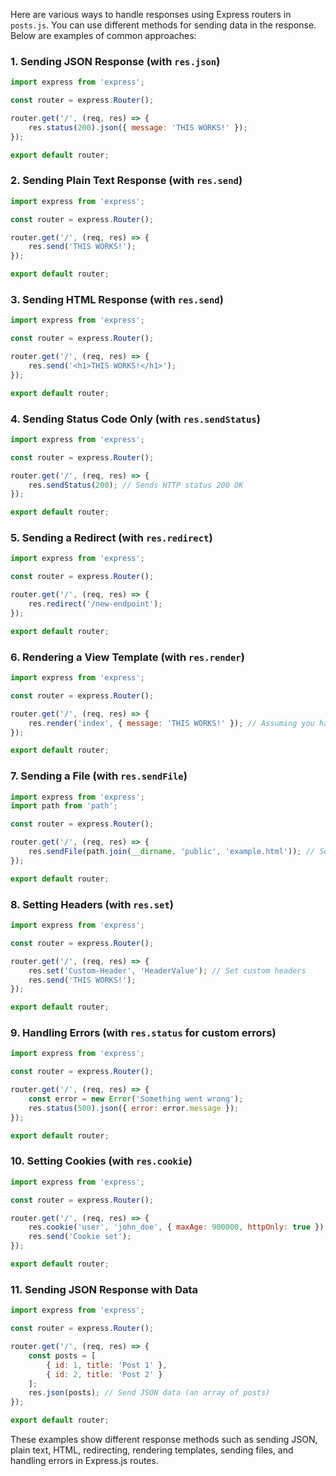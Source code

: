 Here are various ways to handle responses using Express routers in `posts.js`. You can use different methods for sending data in the response. Below are examples of common approaches:

### 1. **Sending JSON Response (with `res.json`)**
```javascript
import express from 'express';

const router = express.Router();

router.get('/', (req, res) => {
    res.status(200).json({ message: 'THIS WORKS!' });
});

export default router;
```

### 2. **Sending Plain Text Response (with `res.send`)**
```javascript
import express from 'express';

const router = express.Router();

router.get('/', (req, res) => {
    res.send('THIS WORKS!');
});

export default router;
```

### 3. **Sending HTML Response (with `res.send`)**
```javascript
import express from 'express';

const router = express.Router();

router.get('/', (req, res) => {
    res.send('<h1>THIS WORKS!</h1>');
});

export default router;
```

### 4. **Sending Status Code Only (with `res.sendStatus`)**
```javascript
import express from 'express';

const router = express.Router();

router.get('/', (req, res) => {
    res.sendStatus(200); // Sends HTTP status 200 OK
});

export default router;
```

### 5. **Sending a Redirect (with `res.redirect`)**
```javascript
import express from 'express';

const router = express.Router();

router.get('/', (req, res) => {
    res.redirect('/new-endpoint');
});

export default router;
```

### 6. **Rendering a View Template (with `res.render`)**
```javascript
import express from 'express';

const router = express.Router();

router.get('/', (req, res) => {
    res.render('index', { message: 'THIS WORKS!' }); // Assuming you have a view engine set up
});

export default router;
```

### 7. **Sending a File (with `res.sendFile`)**
```javascript
import express from 'express';
import path from 'path';

const router = express.Router();

router.get('/', (req, res) => {
    res.sendFile(path.join(__dirname, 'public', 'example.html')); // Send an HTML file from public folder
});

export default router;
```

### 8. **Setting Headers (with `res.set`)**
```javascript
import express from 'express';

const router = express.Router();

router.get('/', (req, res) => {
    res.set('Custom-Header', 'HeaderValue'); // Set custom headers
    res.send('THIS WORKS!');
});

export default router;
```

### 9. **Handling Errors (with `res.status` for custom errors)**
```javascript
import express from 'express';

const router = express.Router();

router.get('/', (req, res) => {
    const error = new Error('Something went wrong');
    res.status(500).json({ error: error.message });
});

export default router;
```

### 10. **Setting Cookies (with `res.cookie`)**
```javascript
import express from 'express';

const router = express.Router();

router.get('/', (req, res) => {
    res.cookie('user', 'john_doe', { maxAge: 900000, httpOnly: true }); // Set a cookie
    res.send('Cookie set');
});

export default router;
```

### 11. **Sending JSON Response with Data**
```javascript
import express from 'express';

const router = express.Router();

router.get('/', (req, res) => {
    const posts = [
        { id: 1, title: 'Post 1' },
        { id: 2, title: 'Post 2' }
    ];
    res.json(posts); // Send JSON data (an array of posts)
});

export default router;
```

These examples show different response methods such as sending JSON, plain text, HTML, redirecting, rendering templates, sending files, and handling errors in Express.js routes.